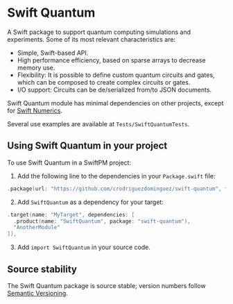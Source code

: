 # Swift Quantum

A Swift package to support quantum computing simulations and experiments. Some of its most relevant characteristics are:

- Simple, Swift-based API.
- High performance efficiency, based on sparse arrays to decrease memory use.
- Flexibility: It is possible to define custom quantum circuits and gates, which can be composed to create complex circuits or gates.
- I/O support: Circuits can be de/serialized from/to JSON documents.

Swift Quantum module has minimal dependencies on other projects, except for [Swift Numerics](https://github.com/apple/swift-numerics).

Several use examples are available at `Tests/SwiftQuantumTests`.

## Using Swift Quantum in your project

To use Swift Quantum in a SwiftPM project:

1. Add the following line to the dependencies in your `Package.swift` file:

```swift
.package(url: "https://github.com/crodriguezdominguez/swift-quantum", from: "1.0.0"),
```

2. Add `SwiftQuantum` as a dependency for your target:

```swift
.target(name: "MyTarget", dependencies: [
  .product(name: "SwiftQuantum", package: "swift-quantum"),
  "AnotherModule"
]),
```

3. Add `import SwiftQuantum` in your source code.

## Source stability

The Swift Quantum package is source stable; version numbers follow [Semantic Versioning](https://semver.org).
